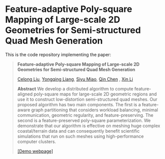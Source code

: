 # Feature-adaptive Poly-square Mapping of Large-scale 2D Geometries for Semi-structured Quad Mesh Generation

This is the code repository implementing the paper:

> **Feature-adaptive Poly-square Mapping of Large-scale 2D Geometries for Semi-structured Quad Mesh Generation**
>
> [Celong Liu](https://www.cct.lsu.edu/~cliu/), 
> [Yongqing Liang](http://research.lyq.me/), 
> [Siyu Miao](), 
> [Qin Chen](https://coe.northeastern.edu/people/chen-qin-jim/) , 
> [Xin Li](http://www.ece.lsu.edu/xinli/)
>
> **Abstract** We develop a distributed algorithm to compute feature-aligned poly-square maps for large-scale 2D geometric regions and use it to construct low-distortion semi-structured quad meshes. 
Our proposed algorithm has two main components. The first is a feature-aware graph partitioning that considers workload balancing, minimal communication, geometric regularity, and feature-preserving. 
The second is a feature-preserved poly-square parameterization. We demonstrate that our algorithm is effective on meshing huge complex coastal/terrain data and can consequently benefit scientific simulations that run on such meshes using high-performance computer clusters.
>
> [[Demo webpage]](http://www.skull2face.net/cad2021/) 
